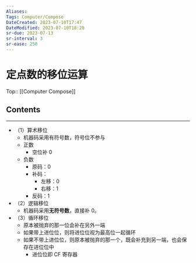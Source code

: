 ```yaml
---
Aliases: 
Tags: Computer/Compose 
DateCreated: 2023-07-10T17:47
DateModified: 2023-07-10T18:20
sr-due: 2023-07-13
sr-interval: 3
sr-ease: 250
---
```

# 定点数的移位运算
Top:: [[Computer Compose]]

## Contents
---
- （1）算术移位
	- 机器码采用有符号数，符号位不参与
	- 正数
		- 空位补 0
	- 负数
		- 原码：0
		- 补码：
			- 左移：0
			- 右移：1
		- 反码：1
- （2）逻辑移位
	- 机器码采用**无符号数**，直接补 0。
- （3）循环移位
	- 原本被抛弃的那一位会补在另外一端
	- 如果带上进位位，则将进位位视为最高位一起循环
	- 如果不带上进位位，则原本被抛弃的那一个，既会补充到另一端，也会保存在进位位中
		- 进位位即 CF 寄存器
